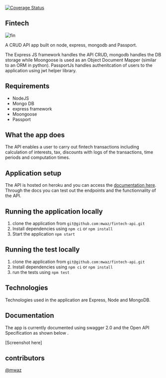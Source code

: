 [![Coverage Status](https://coveralls.io/repos/github/mwaz/fintech-api/badge.svg?branch=master)](https://coveralls.io/github/mwaz/fintech-api?branch=master)

## Fintech 

![fin](https://user-images.githubusercontent.com/10160787/55380811-0311db00-552a-11e9-9f51-f1f474fb0574.png)

A CRUD API app built on node, express, mongodb and Passport.


The Express JS framework handles the API CRUD, mongodb handles the DB storage while Moongoose is used as an Object Document Mapper (similar to an ORM in python). PassportJs handles authenitcation of users to the application using jwt helper library.

## Requirements

* NodeJS
* Mongo DB
* express framework
* Moongoose 
* Passport

## What the app does

The API enables a user to carry out fintech transactions including calculation of interests, tax, discounts with logs of the transactions, time periods and computation times. 

## Application setup 

The API is hosted on heroku and you can access the [documentation here](https://fintech-app-api.herokuapp.com/api-docs). Through the docs you can test out the endpoints and the functionnality of the API.

## Running the application locally 
1. clone the application from `git@github.com:mwaz/fintech-api.git`
2. Install dependencies using `npm ci` or `npm install`
3. Start the application `npm start`

## Running the test locally
1. clone the application from `git@github.com:mwaz/fintech-api.git`
2. Install dependencies using `npm ci` or `npm install`
3. run the tests using `npm test`

## Technologies
Technologies used in the application are Express, Node and MongoDB. 

## Documentation 
The app is currently documented using swagger 2.0 and the Open API Specification as shown below . 

[Screenshot here]

## contributors
[@mwaz](https://github.com/mwaz)


